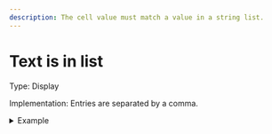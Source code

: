 ```yaml
---
description: The cell value must match a value in a string list.
---
```


# Text is in list

Type: Display

Implementation: Entries are separated by a comma.

<details>

<summary>Example</summary>

* Cell value: Desc
* Rule value: abc,def,ghi
* Result: Fail - Cell value "Desc" does not match any list value

</details>
